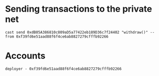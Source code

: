 # Sending transactions to the private net

```
cast send 0xdB05A386810c809aD5a77422eb189D36c7f24402 "withdraw()" --from 0xf39fd6e51aad88f6f4ce6ab8827279cfffb92266
```

# Accounts

```
deployer - 0xf39fd6e51aad88f6f4ce6ab8827279cfffb92266
```

